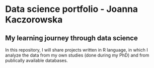 # Data science portfolio - Joanna Kaczorowska
## My learning journey through data science

In this repository, I will share projects written in R language, in which I analyze the data from my own studies (done during my PhD) and from publically available databases.
